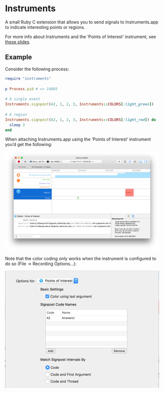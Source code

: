 # Instruments

A small Ruby C extension that allows you to send signals to Instruments.app to indicate interesting points or regions.

For more info about Instruments and the ‘Points of Interest’ instrument, see
[these slides](http://devstreaming.apple.com/videos/wwdc/2016/411jge60tmuuh7dolja/411/411_system_trace_in_depth.pdf).

## Example

Consider the following process:

```ruby
require "instruments"

p Process.pid # => 14895

# A single event
Instruments.signpost(42, 1, 2, 3, Instruments::COLORS[:light_green])

# A region
Instruments.signpost(42, 1, 2, 3, Instruments::COLORS[:light_red]) do
  sleep 3
end
```

When attaching Instruments.app using the ‘Points of Interest’ instrument you’d get the following:

![](images/example.png)

Note that the color coding only works when the instrument is configured to do so (File -> Recording Options…):

![](images/recording-options.png)
